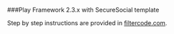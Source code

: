 ###Play Framework 2.3.x with SecureSocial template

Step by step instructions are provided in [filtercode.com](http://www.filtercode.com/play/play-scala-securesocial).
